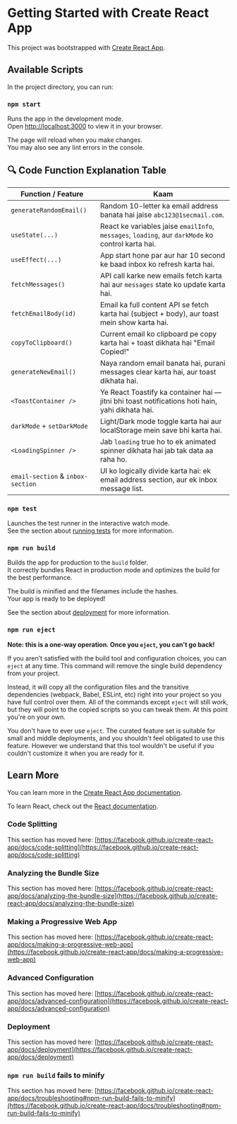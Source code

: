 # Getting Started with Create React App

This project was bootstrapped with [Create React App](https://github.com/facebook/create-react-app).

## Available Scripts

In the project directory, you can run:

### `npm start`

Runs the app in the development mode.\
Open [http://localhost:3000](http://localhost:3000) to view it in your browser.

The page will reload when you make changes.\
You may also see any lint errors in the console.

## 🔍 Code Function Explanation Table
| **Function / Feature**            | **Kaam**                                                                        |
| --------------------------------- | ------------------------------------------------------------------------------------------------- |
| `generateRandomEmail()`           | Random 10-letter ka email address banata hai jaise `abc123@1secmail.com`.                         |
| `useState(...)`                   | React ke variables jaise `emailInfo`, `messages`, `loading`, aur `darkMode` ko control karta hai. |
| `useEffect(...)`                  | App start hone par aur har 10 second ke baad inbox ko refresh karta hai.                          |
| `fetchMessages()`                 | API call karke new emails fetch karta hai aur `messages` state ko update karta hai.               |
| `fetchEmailBody(id)`              | Email ka full content API se fetch karta hai (subject + body), aur toast mein show karta hai.     |
| `copyToClipboard()`               | Current email ko clipboard pe copy karta hai + toast dikhata hai "Email Copied!"                  |
| `generateNewEmail()`              | Naya random email banata hai, purani messages clear karta hai, aur toast dikhata hai.             |
| `<ToastContainer />`              | Ye React Toastify ka container hai — jitni bhi toast notifications hoti hain, yahi dikhata hai.   |
| `darkMode` + `setDarkMode`        | Light/Dark mode toggle karta hai aur localStorage mein save bhi karta hai.                        |
| `<LoadingSpinner />`              | Jab `loading` true ho to ek animated spinner dikhata hai jab tak data aa raha ho.                 |
| `email-section` & `inbox-section` | UI ko logically divide karta hai: ek email address section, aur ek inbox message list.            |



### `npm test`

Launches the test runner in the interactive watch mode.\
See the section about [running tests](https://facebook.github.io/create-react-app/docs/running-tests) for more information.

### `npm run build`

Builds the app for production to the `build` folder.\
It correctly bundles React in production mode and optimizes the build for the best performance.

The build is minified and the filenames include the hashes.\
Your app is ready to be deployed!

See the section about [deployment](https://facebook.github.io/create-react-app/docs/deployment) for more information.

### `npm run eject`

**Note: this is a one-way operation. Once you `eject`, you can't go back!**

If you aren't satisfied with the build tool and configuration choices, you can `eject` at any time. This command will remove the single build dependency from your project.

Instead, it will copy all the configuration files and the transitive dependencies (webpack, Babel, ESLint, etc) right into your project so you have full control over them. All of the commands except `eject` will still work, but they will point to the copied scripts so you can tweak them. At this point you're on your own.

You don't have to ever use `eject`. The curated feature set is suitable for small and middle deployments, and you shouldn't feel obligated to use this feature. However we understand that this tool wouldn't be useful if you couldn't customize it when you are ready for it.

## Learn More

You can learn more in the [Create React App documentation](https://facebook.github.io/create-react-app/docs/getting-started).

To learn React, check out the [React documentation](https://reactjs.org/).

### Code Splitting

This section has moved here: [https://facebook.github.io/create-react-app/docs/code-splitting](https://facebook.github.io/create-react-app/docs/code-splitting)

### Analyzing the Bundle Size

This section has moved here: [https://facebook.github.io/create-react-app/docs/analyzing-the-bundle-size](https://facebook.github.io/create-react-app/docs/analyzing-the-bundle-size)

### Making a Progressive Web App

This section has moved here: [https://facebook.github.io/create-react-app/docs/making-a-progressive-web-app](https://facebook.github.io/create-react-app/docs/making-a-progressive-web-app)

### Advanced Configuration

This section has moved here: [https://facebook.github.io/create-react-app/docs/advanced-configuration](https://facebook.github.io/create-react-app/docs/advanced-configuration)

### Deployment

This section has moved here: [https://facebook.github.io/create-react-app/docs/deployment](https://facebook.github.io/create-react-app/docs/deployment)

### `npm run build` fails to minify

This section has moved here: [https://facebook.github.io/create-react-app/docs/troubleshooting#npm-run-build-fails-to-minify](https://facebook.github.io/create-react-app/docs/troubleshooting#npm-run-build-fails-to-minify)

